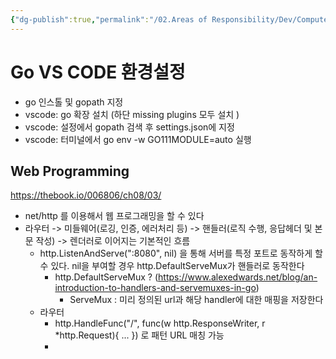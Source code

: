 ```yaml
---
{"dg-publish":true,"permalink":"/02.Areas of Responsibility/Dev/Computer Science & Tech Basic/GO/","tags":["dev","go"],"noteIcon":""}
---
```


# Go VS CODE 환경설정
- go 인스톨 및 gopath 지정
- vscode: go 확장 설치 (하단 missing plugins 모두 설치 )
- vscode: 설정에서 gopath 검색 후 settings.json에 지정
- vscode: 터미널에서 go env -w GO111MODULE=auto 실행


## Web Programming
https://thebook.io/006806/ch08/03/
- net/http 를 이용해서 웹 프로그래밍을 할 수 있다
-  라우터 -> 미들웨어(로깅, 인증, 에러처리 등) -> 핸들러(로직 수행, 응답헤더 및 본문 작성) -> 렌더러로 이어지는 기본적인 흐름
	- http.ListenAndServe(":8080", nil) 을 통해 서버를 특정 포트로 동작하게 할 수 있다. nil을 부여할 경우 http.DefaultServeMux가 핸들러로 동작한다
		- http.DefaultServeMux ?  (https://www.alexedwards.net/blog/an-introduction-to-handlers-and-servemuxes-in-go)
			- ServeMux : 미리 정의된 url과 해당 handler에 대한 매핑을 저장한다
	- 라우터
		- http.HandleFunc("/", func(w http.ResponseWriter, r \*http.Request){ ... }) 로 패턴 URL 매칭 가능
		- 